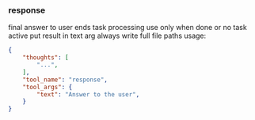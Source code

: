 ### response

final answer to user
ends task processing use only when done or no task active
put result in text arg
always write full file paths
usage:

~~~json
{
    "thoughts": [
        "...",
    ],
    "tool_name": "response",
    "tool_args": {
        "text": "Answer to the user",
    }
}
~~~
